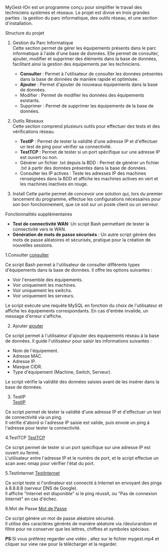 MyGest-IOn est un programme conçu pour simplifier le travail des techniciens systèmes et réseaux. Le projet est divisé en trois grandes parties : la gestion du parc informatique, des outils réseau, et une section d'installation.

Structure du projet

1. Gestion du Parc Informatique  
   Cette section permet de gérer les équipements présents dans le parc informatique à l'aide d'une base de données. Elle permet de consulter, ajouter, modifier et supprimer des éléments dans la base de données, facilitant ainsi la gestion des équipements par les techniciens.

   - **Consulter** : Permet à l'utilisateur de consulter les données présentes dans la base de données de manière rapide et optimisée.
   - **Ajouter** : Permet d'ajouter de nouveaux équipements dans la base de données.
   - Modifier : Permet de modifier les données des équipements existants.
   - Supprimer : Permet de supprimer les équipements de la base de données.

2. Outils Réseaux  
   Cette section comprend plusieurs outils pour effectuer des tests et des vérifications réseau.

   - **TestIP** : Permet de tester la validité d'une adresse IP et d'effectuer un test de ping pour vérifier sa connectivité.
   - **TestTCP** : Permet de tester si un port spécifique sur une adresse IP est ouvert ou non.
   - Générer un fichier .txt depuis la BDD : Permet de générer un fichier .txt à partir des données présentes dans la base de données.
   - Consulter les IP actives : Teste les adresses IP des machines renseignées dans la BDD et affiche les machines actives en vert et les machines inactives en rouge.

3. Install
   Cette partie permet de concevoir une solution qui, lors du premier lancement du programme, effectue les configurations nécessaires pour son bon fonctionnement, que ce soit sur un poste client ou un serveur.

Fonctionnalités supplémentaires

- **Test de connectivité WAN**: Un script Bash permettant de tester la connectivité vers le WAN.
- **Génération de mots de passe sécurisés** : Un autre script génère des mots de passe aléatoires et sécurisés, pratique pour la création de nouvelles sessions.

 1.Consulter 
[consulter](https://github.com/KHELIFI-Mohamed/myGest_IOnR/blob/main/gestParc/affiche.sh)

Ce script Bash permet à l'utilisateur de consulter différents types d'équipements dans la base de données. Il offre les options suivantes :
- Voir l'ensemble des équipements.
- Voir uniquement les machines.
- Voir uniquement les switchs.
- Voir uniquement les serveurs.

Le script exécute une requête MySQL en fonction du choix de l'utilisateur et affiche les équipements correspondants. En cas d'entrée invalide, un message d'erreur s'affiche.

 2. Ajouter
[ajouter](https://github.com/KHELIFI-Mohamed/myGest_IOnR/blob/main/gestParc/ajout.sh)

Ce script permet à l'utilisateur d'ajouter des équipements réseau à la base de données. Il guide l'utilisateur pour saisir les informations suivantes :
- Nom de l'équipement.
- Adresse MAC.
- Adresse IP.
- Masque CIDR.
- Type d'équipement (Machine, Switch, Serveur).

Le script vérifie la validité des données saisies avant de les insérer dans la base de données.

 3. TestIP  
[TestIP](https://github.com/KHELIFI-Mohamed/myGest_IOnR/blob/main/outilsRx/testIP.sh)

Ce script permet de tester la validité d'une adresse IP et d'effectuer un test de connectivité via un ping.  
Il vérifie d'abord si l'adresse IP saisie est valide, puis envoie un ping à l'adresse pour tester la connectivité.

4.TestTCP 
[TestTCP](https://github.com/KHELIFI-Mohamed/myGest_IOnR/blob/main/outilsRx/testTCP.sh)

Ce script permet de tester si un port spécifique sur une adresse IP est ouvert ou fermé.  
L'utilisateur entre l'adresse IP et le numéro de port, et le script effectue un scan avec nmap pour vérifier l'état du port.

5.TestInternet
[TestInternet](https://github.com/KHELIFI-Mohamed/myGest_IOnR/blob/main/outilsRx/testinternet.sh)

Ce script teste si l'ordinateur est connecté à Internet en envoyant des pings à 8.8.8.8 (serveur DNS de Google).  
Il affiche "Internet est disponible" si le ping réussit, ou "Pas de connexion Internet" en cas d'échec.

6.Mot de Passe
[Mot de Passe](https://github.com/KHELIFI-Mohamed/myGest_IOnR/blob/main/outilsRx/passwd.sh)

Ce script génère un mot de passe aléatoire sécurisé.  
Il utilise des caractères générés de manière aléatoire via /dev/urandom et filtre pour ne conserver que les lettres, chiffres et symboles spéciaux.

**PS**:Si vous préférez regarder une vidéo , allez sur le fichier mygest.mp4 et cliquer sur view raw pour la télécharger et la regarder.
